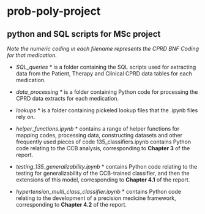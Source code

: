 # prob-poly-project
## python and SQL scripts for MSc project

*Note the numeric coding in each filename represents the CPRD BNF Coding for that medication.*

* *SQL_queries* * is a folder containing the SQL scripts used for extracting data from the Patient, Therapy and Clinical CPRD data tables for each medication.

* *data_processing* * is a folder containing Python code for processing the CPRD data extracts for each medication.

* *lookups* * is a folder containing pickeled lookup files that the .ipynb files rely on.

* *helper_functions.ipynb* * contains a range of helper functions for mapping codes, processing data, constructing datasets and other frequently used pieces of code
135_classifiers.ipynb contains Python code relating to the CCB analysis, corresponding to **Chapter 3** of the report.

* *testing_135_generalizability.ipynb* * contains Python code relating to the testing for generalizability of the CCB-trained classifier, and then the extensions of this model, corresponding to **Chapter 4.1** of the report.

* *hypertension_multi_class_classifier.ipynb* * contains Python code relating to the development of a precision medicine framework, corresponding to **Chapter 4.2** of the report.



